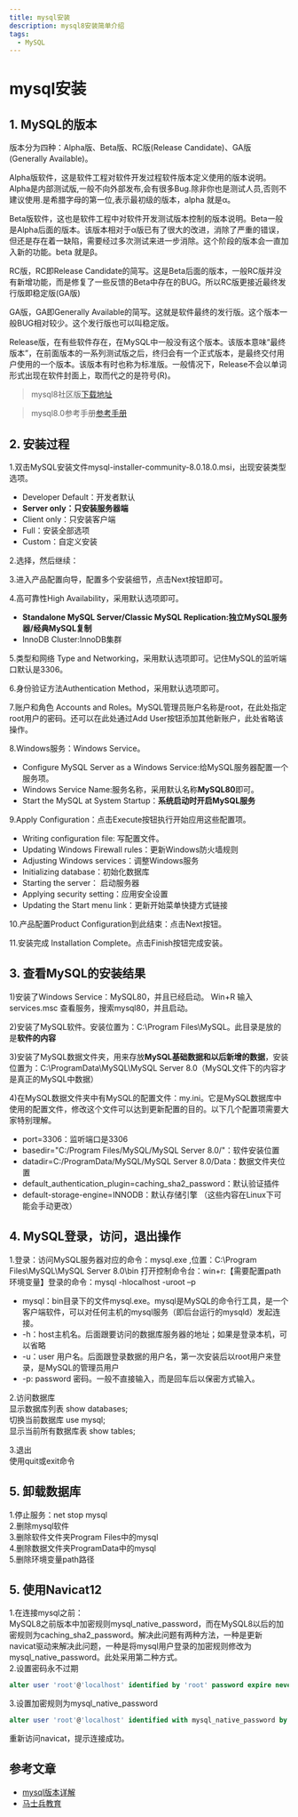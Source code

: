 ```yaml
---
title: mysql安装
description: mysql8安装简单介绍
tags:
  - MySQL
---
```

# mysql安装
## 1. MySQL的版本

版本分为四种：Alpha版、Beta版、RC版(Release Candidate)、GA版(Generally Available)。

Alpha版软件，这是软件工程对软件开发过程软件版本定义使用的版本说明。Alpha是内部测试版,一般不向外部发布,会有很多Bug.除非你也是测试人员,否则不建议使用.是希腊字母的第一位,表示最初级的版本，alpha 就是α。

Beta版软件，这也是软件工程中对软件开发测试版本控制的版本说明。Beta一般是Alpha后面的版本。该版本相对于α版已有了很大的改进，消除了严重的错误，但还是存在着一缺陷，需要经过多次测试来进一步消除。这个阶段的版本会一直加入新的功能。beta 就是β。

RC版，RC即Release Candidate的简写。这是Beta后面的版本，一般RC版并没有新增功能，而是修复了一些反馈的Beta中存在的BUG。所以RC版更接近最终发行版即稳定版(GA版)

GA版，GA即Generally Available的简写。这就是软件最终的发行版。这个版本一般BUG相对较少。这个发行版也可以叫稳定版。

Release版，在有些软件存在，在MySQL中一般没有这个版本。该版本意味“最终版本”，在前面版本的一系列测试版之后，终归会有一个正式版本，是最终交付用户使用的一个版本。该版本有时也称为标准版。一般情况下，Release不会以单词形式出现在软件封面上，取而代之的是符号(R)。  

> mysql8社区版[下载地址](https://dev.mysql.com/downloads/windows/installer/8.0.html)  

> mysql8.0参考手册[参考手册](https://dev.mysql.com/doc/refman/8.0/en/)

## 2. 安装过程

1.双击MySQL安装文件mysql-installer-community-8.0.18.0.msi，出现安装类型选项。

- Developer Default：开发者默认
- **Server only：只安装服务器端**    
- Client only：只安装客户端
- Full：安装全部选项
- Custom：自定义安装

2.选择，然后继续：

3.进入产品配置向导，配置多个安装细节，点击Next按钮即可。

4.高可靠性High Availability，采用默认选项即可。

- **Standalone MySQL Server/Classic MySQL Replication:独立MySQL服务器/经典MySQL复制**
- InnoDB Cluster:InnoDB集群

5.类型和网络 Type and Networking，采用默认选项即可。记住MySQL的监听端口默认是3306。

6.身份验证方法Authentication Method，采用默认选项即可。

7.账户和角色 Accounts and Roles。MySQL管理员账户名称是root，在此处指定root用户的密码。还可以在此处通过Add User按钮添加其他新账户，此处省略该操作。

8.Windows服务：Windows Service。

- Configure MySQL Server as a Windows Service:给MySQL服务器配置一个服务项。
- Windows Service Name:服务名称，采用默认名称**MySQL80**即可。
- Start the MySQL at System Startup：**系统启动时开启MySQL服务**

9.Apply Configuration：点击Execute按钮执行开始应用这些配置项。

- Writing configuration file: 写配置文件。
- Updating Windows Firewall rules：更新Windows防火墙规则
- Adjusting Windows services：调整Windows服务
- Initializing database：初始化数据库
- Starting the server： 启动服务器
- Applying security setting：应用安全设置
- Updating the Start menu link：更新开始菜单快捷方式链接

10.产品配置Product Configuration到此结束：点击Next按钮。

11.安装完成 Installation Complete。点击Finish按钮完成安装。

## 3. 查看MySQL的安装结果

1)安装了Windows Service：MySQL80，并且已经启动。
Win+R 输入services.msc 查看服务，搜索mysql80，并且启动。

2)安装了MySQL软件。安装位置为：C:\Program Files\MySQL。此目录是放的是**软件的内容**  

3)安装了MySQL数据文件夹，用来存放**MySQL基础数据和以后新增的数据**，安装位置为：C:\ProgramData\MySQL\MySQL Server 8.0（MySQL文件下的内容才是真正的MySQL中数据）

4)在MySQL数据文件夹中有MySQL的配置文件：my.ini。它是MySQL数据库中使用的配置文件，修改这个文件可以达到更新配置的目的。以下几个配置项需要大家特别理解。

- port=3306：监听端口是3306
- basedir="C:/Program Files/MySQL/MySQL Server 8.0/"：软件安装位置
- datadir=C:/ProgramData/MySQL/MySQL Server 8.0/Data：数据文件夹位置
- default_authentication_plugin=caching_sha2_password：默认验证插件
- default-storage-engine=INNODB：默认存储引擎
  （这些内容在Linux下可能会手动更改）

## 4. MySQL登录，访问，退出操作

1.登录：访问MySQL服务器对应的命令：mysql.exe ,位置：C:\Program Files\MySQL\MySQL Server 8.0\bin
打开控制命令台：win+r:【需要配置path环境变量】登录的命令：mysql  -hlocalhost -uroot –p  

- mysql：bin目录下的文件mysql.exe。mysql是MySQL的命令行工具，是一个客户端软件，可以对任何主机的mysql服务（即后台运行的mysqld）发起连接。
- -h：host主机名。后面跟要访问的数据库服务器的地址；如果是登录本机，可以省略
- -u：user 用户名。后面跟登录数据的用户名，第一次安装后以root用户来登录，是MySQL的管理员用户
- -p:   password 密码。一般不直接输入，而是回车后以保密方式输入。  

2.访问数据库  
显示数据库列表 show databases;  
切换当前数据库 use mysql;  
显示当前所有数据库表 show tables;  

3.退出  
使用quit或exit命令

## 5. 卸载数据库

1.停止服务：net stop mysql  
2.删除mysql软件  
3.删除软件文件夹Program Files中的mysql  
4.删除数据文件夹ProgramData中的mysql  
5.删除环境变量path路径  

## 5. 使用Navicat12

1.在连接mysql之前：  
MySQL8之前版本中加密规则mysql_native_password，而在MySQL8以后的加密规则为caching_sha2_password。解决此问题有两种方法，一种是更新navicat驱动来解决此问题，一种是将mysql用户登录的加密规则修改为mysql_native_password。此处采用第二种方式。  
2.设置密码永不过期  

```sql
alter user 'root'@'localhost' identified by 'root' password expire never;  
```

3.设置加密规则为mysql_native_password   

```sql
alter user 'root'@'localhost' identified with mysql_native_password by 'root';  
```

重新访问navicat，提示连接成功。

## 参考文章

- [mysql版本详解](https://blog.csdn.net/fuhanghang/article/details/104471877)
- [马士兵教育](https://space.bilibili.com/318518352)